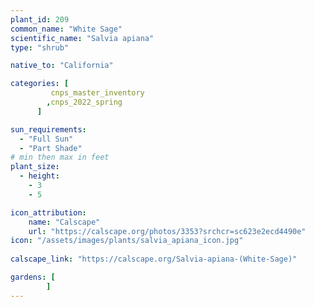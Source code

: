 ```yaml
---
plant_id: 209 
common_name: "White Sage"
scientific_name: "Salvia apiana"
type: "shrub"

native_to: "California"

categories: [
         cnps_master_inventory
        ,cnps_2022_spring
      ]

sun_requirements:
  - "Full Sun"
  - "Part Shade"
# min then max in feet
plant_size:
  - height: 
    - 3
    - 5

icon_attribution: 
    name: "Calscape"
    url: "https://calscape.org/photos/3353?srchcr=sc623e2ecd4490e"
icon: "/assets/images/plants/salvia_apiana_icon.jpg"
 
calscape_link: "https://calscape.org/Salvia-apiana-(White-Sage)"

gardens: [
        ]
---
```








